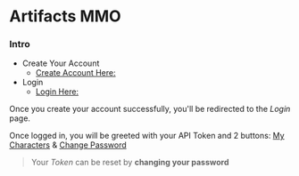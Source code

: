 # Artifacts MMO

### Intro

- Create Your Account
  - [Create Account Here:](https://artifactsmmo.com/account/create)
- Login
  - [Login Here:](https://artifactsmmo.com/account/create)

Once you create your account successfully, you'll be redirected to the _Login_ page.

Once logged in, you will be greeted with your API Token and 2 buttons: [My Characters](https://artifactsmmo.com/account/characters) & [Change Password](https://artifactsmmo.com/account/change_password)

> Your _Token_ can be reset by **changing your password**
